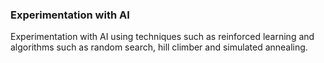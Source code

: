 ### Experimentation with AI

Experimentation with AI using techniques such as reinforced learning and algorithms such as random search, hill climber and simulated annealing.